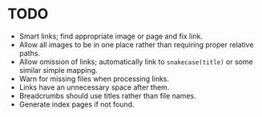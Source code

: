 # TODO

* Smart links; find appropriate image or page and fix link.
* Allow all images to be in one place rather than requiring proper relative
    paths.
* Allow omission of links; automatically link to `snakecase(title)` or some
    similar simple mapping.
* Warn for missing files when processing links.
* Links have an unnecessary space after them.
* Breadcrumbs should use titles rather than file names.
* Generate index pages if not found. 
